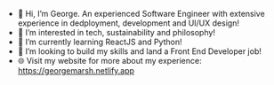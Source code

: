 - 👋 Hi, I’m George. An experienced Software Engineer with extensive experience in dedployment, development and UI/UX design!
- 👀 I’m interested in tech, sustainability and philosophy!
- 🌱 I’m currently learning ReactJS and Python!
- 💞️ I’m looking to build my skills and land a Front End Developer job!
- 🌐 Visit my website for more about my experience: https://georgemarsh.netlify.app 

<!---
georgemarsh1809/georgemarsh1809 is a ✨ special ✨ repository because its `README.md` (this file) appears on your GitHub profile.
You can click the Preview link to take a look at your changes.
--->
